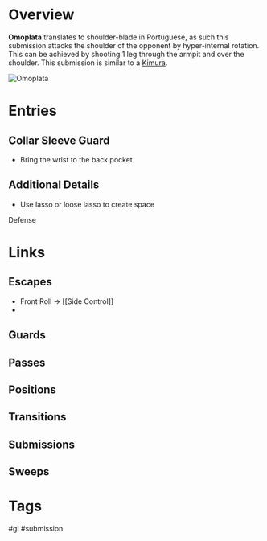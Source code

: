 # Overview
**Omoplata** translates to shoulder-blade in Portuguese, as such this submission attacks the shoulder of the opponent by hyper-internal rotation. This can be achieved by shooting 1 leg through the armpit and over the shoulder. This submission is similar to a [Kimura](obsidian://open?vault=Obsidian-BJJ-Notes&file=Submissions%2FKimura).

![Omoplata](https://evolve-mma.com/wp-content/uploads/2018/06/bjj-omoplata-e1639445661716.jpg)
# Entries
## Collar Sleeve Guard
- Bring the wrist to the back pocket
## Additional Details
- Use lasso or loose lasso to create space

Defense
# Links
## Escapes
- Front Roll →  [[Side Control]]
- 
## Guards
## Passes
## Positions
## Transitions
## Submissions
## Sweeps
# Tags
#gi #submission